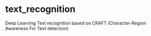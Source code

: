 # text_recognition
Deep Learning Text recognition based on CRAFT (Character-Region Awareness For Text detection)
